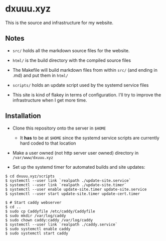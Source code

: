 # dxuuu.xyz

This is the source and infrastructure for my website.

## Notes

* `src/` holds all the markdown source files for the website.

* `html/` is the build directory with the compiled source files

* The Makefile will build markdown files from within `src/` (and ending in .md)
and put them in `html/`

* `scripts/` holds an update script used by the systemd service files

* This site is kind of flakey in terms of configuration. I'll try to improve the
infrastructure when I get more time.


## Installation

* Clone this repository onto the server in `$HOME`
    * It **has** to be at `$HOME` since the systemd service scripts are
    currently hard coded to that location

* Make a user owned (not http server user owned) directory in `/var/www/dxuuu.xyz`

* Set up the systemd timer for automated builds and site updates:
```
$ cd dxuuu.xyz/scripts
$ systemctl --user link `realpath ./update-site.service`
$ systemctl --user link `realpath ./update-site.timer`
$ systemctl --user enable update-site.timer update-site.service
$ systemctl --user start update-site.timer update-cert.timer

$ # Start caddy webserver
$ cd ..
$ sudo cp Caddyfile /etc/caddy/Caddyfile
$ sudo mkdir /var/log/caddy
$ sudo chown caddy:caddy /var/log/caddy
$ systemctl --user link `realpath ./caddy.service`
$ sudo systemctl enable caddy
$ sudo systemctl start caddy
```
